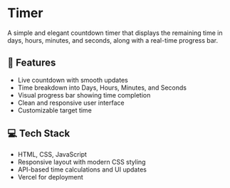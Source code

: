 # Timer
A simple and elegant countdown timer that displays the remaining time in days, hours, minutes, and seconds, along with a real-time progress bar.

## 🧩 Features
- Live countdown with smooth updates
- Time breakdown into Days, Hours, Minutes, and Seconds
- Visual progress bar showing time completion
- Clean and responsive user interface
- Customizable target time

## 💻 Tech Stack
- HTML, CSS, JavaScript
- Responsive layout with modern CSS styling
- API-based time calculations and UI updates
- Vercel for deployment


